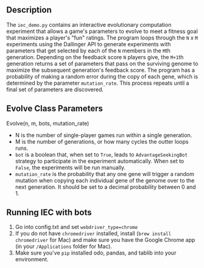 ## Description
The `iec_demo.py` contains an interactive evolutionary computation experiment that allows a game's parameters to evolve to meet a fitness goal that maximizes a player's "fun" ratings. The program loops through the `N` x `M` experiments using the Dallinger API to generate experiments with parameters that get selected by each of the `N` members in the `M`th generation. Depending on the feedback score `N` players give, the `M+1`th generation returns a set of parameters that pass on the surviving genome to maximize the subsequent generation's feedback score. The program has a probability of making a random error during the copy of each gene, which is determined by the parameter `mutation_rate`. This process repeats until a final set of parameters are discovered.

## Evolve Class Parameters
Evolve(n, m, bots, mutation_rate)
- N is the number of single-player games run within a single generation.
- M is the number of generations, or how many cycles the outter loops runs.
- `bot` is a boolean that, when set to `True`, leads to `AdvantageSeekingBot` strategy to participate in the experiment automatically. When set to `False`, the experiments will be run manually.
- `mutation_rate` is the probability that any one gene will trigger a random mutation when copying each individual gene of the genome over to the next generation. It should be set to a decimal probability between 0 and 1.

## Running IEC with bots
1. Go into config.txt and set `webdriver_type=chrome`
2. If you do not have `chromedriver` installed, install (`brew install chromedriver` for Mac) and make sure you have the Google Chrome app (in your `/Applications` folder for Mac).
3. Make sure you've `pip` installed odo, pandas, and tablib into your environment.